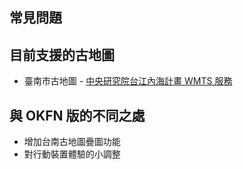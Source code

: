 常見問題
--------

## 目前支援的古地圖
- 臺南市古地圖 - [中央研究院台江內海計畫 WMTS 服務](http://gis.sinica.edu.tw/tainan/)

## 與 OKFN 版的不同之處
- 增加台南古地圖疊圖功能
- 對行動裝置體驗的小調整
